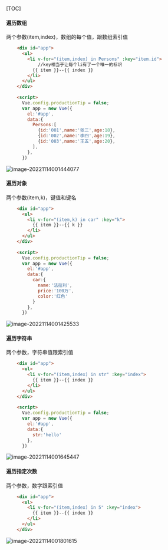 [TOC]



#### 遍历数组

两个参数(item,index)，数组的每个值，跟数组索引值

```html
    <div id="app">
      <ul>
        <li v-for="(item,index) in Persons" :key="item.id">
            //key相当于让每个li有了一个唯一的标识
          {{ item }}--{{ index }}
        </li>
      </ul>
    </div>
    
    <script>
      Vue.config.productionTip = false;
      var app = new Vue({
        el:'#app',
        data:{
          Persons:[
            {id:'001',name:'张三',age:18},
            {id:'002',name:'李四',age:19},
            {id:'003',name:'王五',age:20},
          ],
        },
      })
```

![image-20221114001444077](D:\TyporaWorks\图片文件夹存放\image-20221114001444077.png)



#### 遍历对象

两个参数(item,k)，键值和键名

```html
    <div id="app">
      <ul>
        <li v-for="(item,k) in car" :key="k">
          {{ item }}--{{ k }}
        </li>
      </ul>
    </div>
    
    <script>
      Vue.config.productionTip = false;
      var app = new Vue({
        el:'#app',
        data:{
          car:{
            name:'法拉利',
            price:'100万',
            color:'红色'
          }
        },
      })
```

![image-20221114001425533](D:\TyporaWorks\图片文件夹存放\image-20221114001425533.png)



#### 遍历字符串

两个参数，字符串值跟索引值

```html
    <div id="app">
      <ul>
        <li v-for="(item,index) in str" :key="index">
          {{ item }}--{{ index }}
        </li>
      </ul>
    </div>
    
    <script>
      Vue.config.productionTip = false;
      var app = new Vue({
        el:'#app',
        data:{
          str:'hello'
        },
      })
```

![image-20221114001645447](D:\TyporaWorks\图片文件夹存放\image-20221114001645447.png)



#### 遍历指定次数

两个参数，数字跟索引值

```html
    <div id="app">
      <ul>
        <li v-for="(item,index) in 5" :key="index">
          {{ item }}--{{ index }}
        </li>
      </ul>
    </div>
```

![image-20221114001801615](D:\TyporaWorks\图片文件夹存放\image-20221114001801615.png)